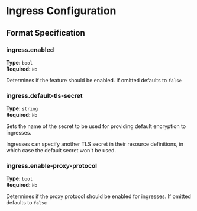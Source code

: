 # Ingress Configuration

## Format Specification

### ingress.enabled
**Type:** `bool`<br>
**Required:** `No` <br>

Determines if the feature should be enabled. If omitted defaults to `false`

### ingress.default-tls-secret
**Type:** `string`<br>
**Required:** `No` <br>

Sets the name of the secret to be used for providing default encryption to ingresses.

Ingresses can specify another TLS secret in their resource definitions, in which case the default secret won't be used.

### ingress.enable-proxy-protocol
**Type:** `bool`<br>
**Required:** `No` <br>

Determines if the proxy protocol should be enabled for ingresses. If omitted defaults to `false`
